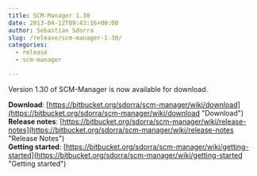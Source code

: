 ```yaml
---
title: SCM-Manager 1.30
date: 2013-04-12T09:43:16+00:00
author: Sebastian Sdorra
slug: /release/scm-manager-1-30/
categories:
  - release
  - scm-manager

---
```

Version 1.30 of SCM-Manager is now available for download.

**Download**: [https://bitbucket.org/sdorra/scm-manager/wiki/download](https://bitbucket.org/sdorra/scm-manager/wiki/download "Download")  
**Release notes**: [https://bitbucket.org/sdorra/scm-manager/wiki/release-notes](https://bitbucket.org/sdorra/scm-manager/wiki/release-notes "Release Notes")  
**Getting started**: [https://bitbucket.org/sdorra/scm-manager/wiki/getting-started](https://bitbucket.org/sdorra/scm-manager/wiki/getting-started "Getting started")

